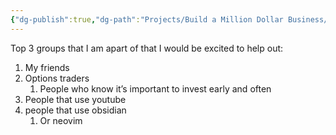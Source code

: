 ```yaml
---
{"dg-publish":true,"dg-path":"Projects/Build a Million Dollar Business/MDW Journal/Challenge - Top 3 Groups.md","permalink":"/projects/build-a-million-dollar-business/mdw-journal/challenge-top-3-groups/","created":"2024-09-01T14:28:32.436-07:00","updated":"2024-09-01T14:28:32.436-07:00"}
---
```


Top 3 groups that I am apart of that I would be excited to help out:

1. My friends
2. Options traders 
	1. People who know it’s important to invest early and often
3. People that use youtube
4. people that use obsidian
	1. Or neovim